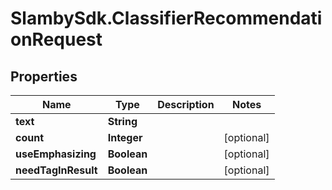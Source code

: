 # SlambySdk.ClassifierRecommendationRequest

## Properties
Name | Type | Description | Notes
------------ | ------------- | ------------- | -------------
**text** | **String** |  | 
**count** | **Integer** |  | [optional] 
**useEmphasizing** | **Boolean** |  | [optional] 
**needTagInResult** | **Boolean** |  | [optional] 




